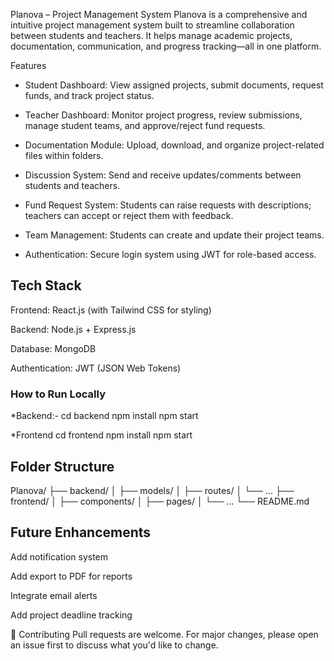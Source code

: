  Planova – Project Management System
Planova is a comprehensive and intuitive project management system built to streamline collaboration between students and teachers. It helps manage academic projects, documentation, communication, and progress tracking—all in one platform.

 Features
* Student Dashboard:
View assigned projects, submit documents, request funds, and track project status.

* Teacher Dashboard:
Monitor project progress, review submissions, manage student teams, and approve/reject fund requests.

* Documentation Module:
Upload, download, and organize project-related files within folders.

* Discussion System:
Send and receive updates/comments between students and teachers.

* Fund Request System:
Students can raise requests with descriptions; teachers can accept or reject them with feedback.

* Team Management:
Students can create and update their project teams.

* Authentication:
Secure login system using JWT for role-based access.

## Tech Stack
Frontend: React.js (with Tailwind CSS for styling)

Backend: Node.js + Express.js

Database: MongoDB

Authentication: JWT (JSON Web Tokens)

### How to Run Locally
*Backend:-
cd backend
npm install
npm start

*Frontend
cd frontend
npm install
npm start

## Folder Structure
Planova/
├── backend/
│   ├── models/
│   ├── routes/
│   └── ...
├── frontend/
│   ├── components/
│   ├── pages/
│   └── ...
└── README.md


## Future Enhancements
Add notification system

Add export to PDF for reports

Integrate email alerts

Add project deadline tracking

🤝 Contributing
Pull requests are welcome. For major changes, please open an issue first to discuss what you'd like to change.
